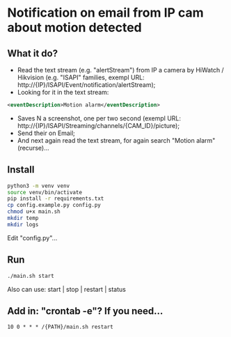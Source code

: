 # Notification on email from IP cam about motion detected 
## What it do?  
 * Read the text stream (e.g. "alertStream") from IP a camera by HiWatch / Hikvision (e.g. "ISAPI" families, exempl URL: http://{IP}/ISAPI/Event/notification/alertStream);  
 * Looking for it in the text stream:
```xml
<eventDescription>Motion alarm</eventDescription>
```
 * Saves N a screenshot, one per two second (exempl URL: http://{IP}/ISAPI/Streaming/channels/{CAM_ID}/picture);  
 * Send their on Email;  
 * And next again read the text stream, for again search "Motion alarm" (recurse)...


## Install
```bash
python3 -m venv venv
source venv/bin/activate
pip install -r requirements.txt
cp config.example.py config.py
chmod u+x main.sh
mkdir temp
mkdir logs
```
Edit "config.py"...

## Run
```bash
./main.sh start
```
Also can use: start | stop | restart | status

## Add in: "crontab -e"? If you need...
```
10 0 * * * /{PATH}/main.sh restart
```
